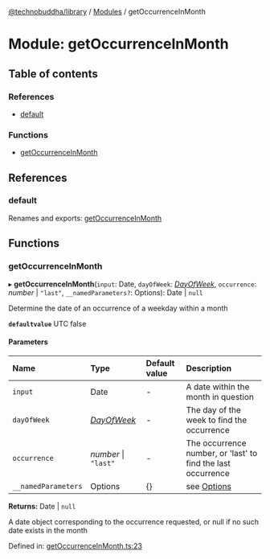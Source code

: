[@technobuddha/library](../../README.md) / [Modules](../Modules.md) / getOccurrenceInMonth

# Module: getOccurrenceInMonth

## Table of contents

### References

- [default](getoccurrenceinmonth.md#default)

### Functions

- [getOccurrenceInMonth](getoccurrenceinmonth.md#getoccurrenceinmonth)

## References

### default

Renames and exports: [getOccurrenceInMonth](getoccurrenceinmonth.md#getoccurrenceinmonth)

## Functions

### getOccurrenceInMonth

▸ **getOccurrenceInMonth**(`input`: Date, `dayOfWeek`: [*DayOfWeek*](constants.md#dayofweek), `occurrence`: *number* \| ``"last"``, `__namedParameters?`: Options): Date \| ``null``

Determine the date of an occurrence of a weekday within a month

**`defaultvalue`** UTC false

#### Parameters

| Name | Type | Default value | Description |
| :------ | :------ | :------ | :------ |
| `input` | Date | - | A date within the month in question |
| `dayOfWeek` | [*DayOfWeek*](constants.md#dayofweek) | - | The day of the week to find the occurrence |
| `occurrence` | *number* \| ``"last"`` | - | The occurrence number, or 'last' to find the last occurrence |
| `__namedParameters` | Options | {} | see [Options](almostequals.md#options) |

**Returns:** Date \| ``null``

A date object corresponding to the occurrence requested, or null if no such date exists in the month

Defined in: [getOccurrenceInMonth.ts:23](../../src/getOccurrenceInMonth.ts#L23)

